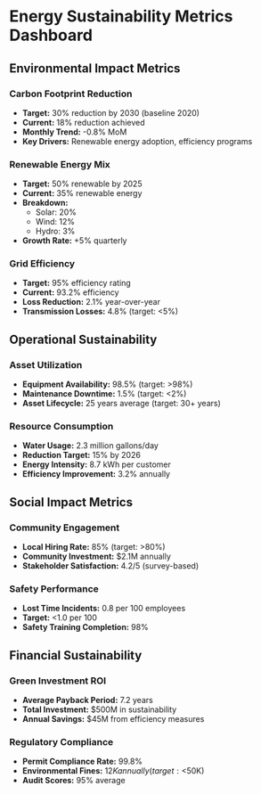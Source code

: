 # Energy Sustainability Metrics Dashboard

## Environmental Impact Metrics

### Carbon Footprint Reduction
- **Target:** 30% reduction by 2030 (baseline 2020)
- **Current:** 18% reduction achieved
- **Monthly Trend:** -0.8% MoM
- **Key Drivers:** Renewable energy adoption, efficiency programs

### Renewable Energy Mix
- **Target:** 50% renewable by 2025
- **Current:** 35% renewable energy
- **Breakdown:**
  - Solar: 20%
  - Wind: 12%
  - Hydro: 3%
- **Growth Rate:** +5% quarterly

### Grid Efficiency
- **Target:** 95% efficiency rating
- **Current:** 93.2% efficiency
- **Loss Reduction:** 2.1% year-over-year
- **Transmission Losses:** 4.8% (target: <5%)

## Operational Sustainability

### Asset Utilization
- **Equipment Availability:** 98.5% (target: >98%)
- **Maintenance Downtime:** 1.5% (target: <2%)
- **Asset Lifecycle:** 25 years average (target: 30+ years)

### Resource Consumption
- **Water Usage:** 2.3 million gallons/day
- **Reduction Target:** 15% by 2026
- **Energy Intensity:** 8.7 kWh per customer
- **Efficiency Improvement:** 3.2% annually

## Social Impact Metrics

### Community Engagement
- **Local Hiring Rate:** 85% (target: >80%)
- **Community Investment:** $2.1M annually
- **Stakeholder Satisfaction:** 4.2/5 (survey-based)

### Safety Performance
- **Lost Time Incidents:** 0.8 per 100 employees
- **Target:** <1.0 per 100
- **Safety Training Completion:** 98%

## Financial Sustainability

### Green Investment ROI
- **Average Payback Period:** 7.2 years
- **Total Investment:** $500M in sustainability
- **Annual Savings:** $45M from efficiency measures

### Regulatory Compliance
- **Permit Compliance Rate:** 99.8%
- **Environmental Fines:** $12K annually (target: <$50K)
- **Audit Scores:** 95% average
